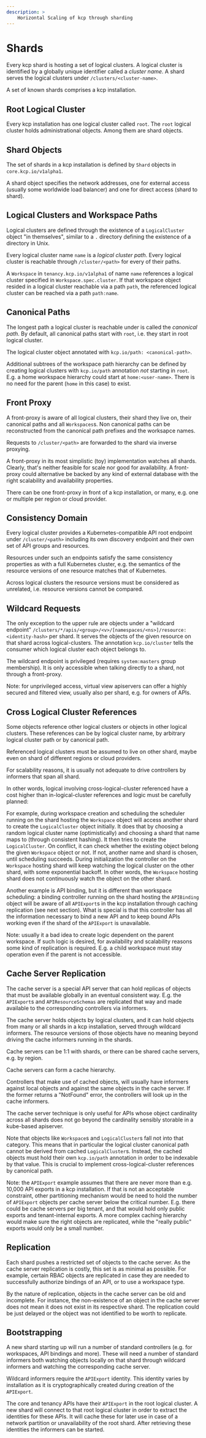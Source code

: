 ```yaml
---
description: >
    Horizontal Scaling of kcp through sharding
---
```


# Shards

Every kcp shard is hosting a set of logical clusters. A logical cluster is
identified by a globally unique identifier called a *cluster name*. A shard
serves the logical clusters under `/clusters/<cluster-name>`.

A set of known shards comprises a kcp installation.

## Root Logical Cluster

Every kcp installation has one logical cluster called `root`. The `root` logical
cluster holds administrational objects. Among them are shard objects.

## Shard Objects

The set of shards in a kcp installation is defined by `Shard` objects in
`core.kcp.io/v1alpha1`.

A shard object specifies the network addresses, one for external access (usually 
some worldwide load balancer) and one for direct access (shard to shard).

## Logical Clusters and Workspace Paths

Logical clusters are defined through the existence of a `LogicalCluster` object
"in themselves", similar to a `.` directory defining the existence of a directory 
in Unix.

Every logical cluster name `name` is a *logical cluster path*. Every logical
cluster is reachable through `/cluster/<path>` for every of their paths.

A `Workspace` in `tenancy.kcp.io/v1alpha1` of name `name` references a logical
cluster specified in `Workspace.spec.cluster`. If that workspace object resided
in a logical cluster reachable via a path `path`, the referenced logical cluster
can be reached via a path `path:name`.

## Canonical Paths

The longest path a logical cluster is reachable under is called the *canonical
path*. By default, all canonical paths start with `root`, i.e. they start in
root logical cluster.

The logical cluster object annotated with `kcp.io/path: <canonical-path>`.

Additional subtrees of the workspace path hierarchy can be defined by creating
logical clusters with `kcp.io/path` annotation *not* starting in `root`. E.g.
a home workspace hierarchy could start at `home:<user-name>`. There is no need
for the parent (`home` in this case) to exist.

## Front Proxy

A front-proxy is aware of all logical clusters, their shard they live on,
their canonical paths and all `Workspaces`s. Non canonical paths can be 
reconstructed from the canonical path prefixes and the worksapce names.

Requests to `/cluster/<path>` are forwarded to the shard via inverse proxying.

A front-proxy in its most simplistic (toy) implementation watches all shards.
Clearly, that's neither feasible for scale nor good for availability. A front-
proxy could alternative be backed by any kind of external database with the
right scalability and availability properties.

There can be one front-proxy in front of a kcp installation, or many, e.g. one
or multiple per region or cloud provider.

## Consistency Domain

Every logical cluster provides a Kubernetes-compatible API root endpoint under
`/cluster/<path>` including its own discovery endpoint and their own set of 
API groups and resources.

Resources under such an endpoints satisfy the same consistency properties as with
a full Kubernetes cluster, e.g. the semantics of the resource versions of one
resource matches that of Kubernetes.

Across logical clusters the resource versions must be considered as unrelated,
i.e. resource versions cannot be compared.

## Wildcard Requests

The only exception to the upper rule are objects under a "wildcard endpoint"
`/clusters/*/apis/<group>/<v>/[namespaces/<ns>]/resource:<identity-hash>` per
shard. It serves the objects of the given resource on that shard across 
logical-clusters. The annotation `kcp.io/cluster` tells the consumer which
logical cluster each object belongs to.

The wildcard endpoint is privileged (requires `system:masters` group membership).
It is only accessible when talking directly to a shard, not through a 
front-proxy.

Note: for unprivileged access, virtual view apiservers can offer a highly
secured and filtered view, usually also per shard, e.g. for owners of APIs.

## Cross Logical Cluster References

Some objects reference other logical clusters or objects in other logical
clusters. These references can be by logical cluster name, by arbitrary logical
cluster path or by canonical path.

Referenced logical clusters must be assumed to live on other shard, maybe even
on shard of different regions or cloud providers.

For scalability reasons, it is usually not adequate to drive controllers by
informers that span all shard.

In other words, logical involving cross-logical-cluster referenced have a cost
higher than in-logical-cluster references and logic must be carefully planned:

For example, during workspace creation and scheduling the scheduler running on
the shard hosting the `Workspace` object will access another shard to create the
`LogicalCluster` object initially. It does that by choosing a random logical
cluster name (optimistically) and choosing a shard that name maps to (through
consistent hashing). It then tries to create the `LogicalCluster`. On conflict,
it can check whether the existing object belong the given `Workspace` object or 
not. If not, another name and shard is chosen, until scheduling succeeds. During
initialization the controller on the `Workspace` hosting shard will keep watching
the logical cluster on the other shard, with some exponential backoff. In other
words, the `Workspace` hosting shard does not continuously watch the object on
the other shard.

Another example is API binding, but it is different than workspace scheduling:
a binding controller running on the shard hosting the `APIBinding` object will
be aware of all `APIExport`s in the kcp installation through caching replication
(see next section). What is special is that this controller has all the 
information necessary to bind a new API and to keep bound APIs working even if 
the shard of the `APIExport` is unavailable.

Note: usually it a bad idea to create logic dependent on the parent workspace. If
such logic is desired, for availability and scalability reasons some kind of
replication is required. E.g. a child workspace must stay operation even if the
parent is not accessible.

## Cache Server Replication

The cache server is a special API server that can hold replicas of objects that
must be available globally in an eventual consistent way. E.g. the `APIExport`s
and `APIResourceSchemas` are replicated that way and made available to the 
corresponding controllers via informers.

The cache server holds objects by logical clusters, and it can hold objects from
many or all shards in a kcp installation, served through wildcard informers.
The resource versions of those objects have no meaning beyond driving the cache 
informers running in the shards.

Cache servers can be 1:1 with shards, or there can be shared cache servers, e.g.
by region.

Cache servers can form a cache hierarchy.

Controllers that make use of cached objects, will usually have informers against
local objects and against the same objects in the cache server. If the former
returns a "NotFound" error, the controllers will look up in the cache informers.

The cache server technique is only useful for APIs whose object cardinality 
across all shards does not go beyond the cardinality sensibly storable in a
kube-based apiserver.

Note that objects like `Workspace`s and `LogicalCluster`s fall not into that
category. This means that in particular the logical cluster canonical path
cannot be derived from cached `LogicalCluster`s. Instead, the cached objects
must hold their own `kcp.io/path` annotation in order to be indexable by that
value. This is crucial to implement cross-logical-cluster references by 
canonical path.

Note: the `APIExport` example assumes that there are never more than e.g. 10,000
API exports in a kcp installation. If that is not an acceptable constraint, 
other partitioning mechanism would be need to hold the number of `APIExport`
objects per cache server below the critical number. E.g. there could be cache
servers per big tenant, and that would hold only public exports and 
tenant-internal exports. A more complex caching hierarchy would make sure the
right objects are replicated, while the "really public" exports would only be a
small number.

## Replication

Each shard pushes a restricted set of objects to the cache server. As the cache
server replication is costly, this set is as minimal as possible. For example,
certain RBAC objects are replicated in case they are needed to successfully
authorize bindings of an API, or to use a workspace type.

By the nature of replication, objects in the cache server can be old and 
incomplete. For instance, the non-existence of an object in the cache server
does not mean it does not exist in its respective shard. The replication 
could be just delayed or the object was not identified to be worth to replicate.

## Bootstrapping

A new shard starting up will run a number of standard controllers (e.g. for
workspaces, API bindings and more). These will need a number of standard
informers both watching objects locally on that shard through wildcard informers
and watching the corresponding cache server.

Wildcard informers require the `APIExport` identity. This identity varies by
installation as it is cryptographically created during creation of the `APIExport`.

The core and tenancy APIs have their `APIExport` in the root logical cluster.
A new shard will connect to that root logical cluster in order to extract the
identities for these APIs. It will cache these for later use in case of a network
partition or unavailability of the root shard. After retrieving these identities
the informers can be started.
